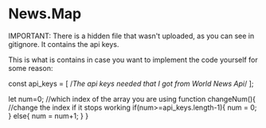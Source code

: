 # News.Map

IMPORTANT: There is a hidden file that wasn't uploaded, as you can see in gitignore. It contains the api keys.

This is what is contains in case you want to implement the code yourself for some reason:

const api_keys = [
    /*The api keys needed that I got from World News Api*/
  ];

let num=0; //which index of the array you are using
function changeNum(){ //change the index if it stops working
  if(num>=api_keys.length-1){
    num = 0;
  }
  else{
    num = num+1;
  }
}